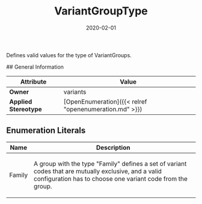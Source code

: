 ﻿---
title: VariantGroupType
toc: false
type: specs
date: "2020-02-01"
draft: false
specification: VEC
version: 1.2.0
documentType: "Recommendation"
elementType: Class
classes:
  - VariantGroupType
menu_name: vec-1.2.0
---
<p> Defines valid values for the type of VariantGroups.      </p>
## General Information

| Attribute               | Value |
|-------------------------|-------|
| **Owner**               | variants |
| **Applied Stereotype**  | [OpenEnumeration]({{< relref "openenumeration.md" >}})<br/>  |

## Enumeration Literals
| Name          | **Description** |
|---------------|-----------------|
| Family | <p> A group with the type &quot;Family&quot; defines a set of variant codes that are mutually exclusive, and a valid configuration has to choose one variant code from the group.      </p> |

